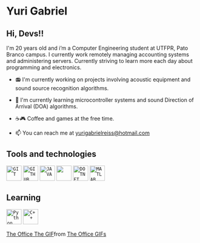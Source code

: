 # Yuri Gabriel
## Hi, Devs!!

I'm 20 years old and i’m a Computer Engineering student at UTFPR, Pato Branco campus. I currently work remotely managing accounting systems and administering servers. Currently striving to learn more each day about programming and electronics. 

- 📻 I'm currently working on projects involving acoustic equipment and sound source recognition algorithms.

- 🌱 I'm currently learning microcontroller systems and sound Direction of Arrival (DOA) algorithms.

- ☕🎮 Coffee and games at the free time.

- 📫 You can reach me at <yurigabrielreiss@hotmail.com>

## Tools and technologies
<code><img width="40px" src="https://cdn.jsdelivr.net/gh/devicons/devicon/icons/git/git-original.svg" title = "GIT"/></code>
<code><img width="40px" src="https://cdn.jsdelivr.net/gh/devicons/devicon/icons/github/github-original.svg" title = "GITHUB"/></code>
<code><img width="40px" src="https://cdn.jsdelivr.net/gh/devicons/devicon/icons/java/java-original.svg" title = "JAVA"/></code>
<code><img loading="lazy" src="https://cdn.jsdelivr.net/gh/devicons/devicon/icons/c/c-original.svg" width="40" height="40"/></code>
<code><img width="40px" src="https://cdn.jsdelivr.net/gh/devicons/devicon/icons/linux/linux-original.svg" title = "DOTNET"/></code>
<code><img width="40px" src="https://cdn.jsdelivr.net/gh/devicons/devicon/icons/matlab/matlab-original.svg" title="MATLAB"/></code>

## Learning
<code><img width="40px" src="https://cdn.jsdelivr.net/gh/devicons/devicon/icons/python/python-original.svg" title="Python"/></code>
<code><img width="40px" src="https://cdn.jsdelivr.net/gh/devicons/devicon/icons/cplusplus/cplusplus-original.svg" title="C++"/></code>


<div class="tenor-gif-embed" data-postid="26388601" data-share-method="host" data-aspect-ratio="1.21212" data-width="100%"><a href="https://tenor.com/view/the-office-the-office-gif-26388601">The Office The GIF</a>from <a href="https://tenor.com/search/the+office-gifs">The Office GIFs</a></div> <script type="text/javascript" async src="https://tenor.com/embed.js"></script>



<!--
**yurigabrielreiss/yurigabrielreiss** is a ✨ _special_ ✨ repository because its `README.md` (this file) appears on your GitHub profile.

Here are some ideas to get you started:

- 🔭 I’m currently working on ...
- 🌱 I’m currently learning ...
- 👯 I’m looking to collaborate on ...
- 🤔 I’m looking for help with ...
- 💬 Ask me about ...
- 📫 How to reach me: ...
- 😄 Pronouns: ...
- ⚡ Fun fact: ...
-->
